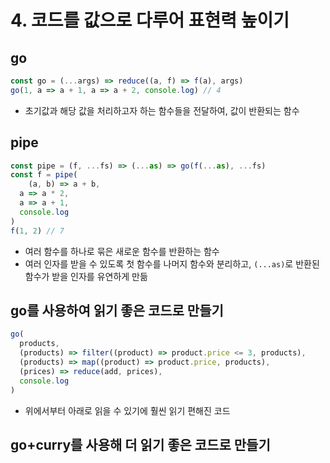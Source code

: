# 4. 코드를 값으로 다루어 표현력 높이기

## go

```js
const go = (...args) => reduce((a, f) => f(a), args)
go(1, a => a + 1, a => a + 2, console.log) // 4
```

- 초기값과 해당 값을 처리하고자 하는 함수들을 전달하여, 값이 반환되는 함수

## pipe

```js
const pipe = (f, ...fs) => (...as) => go(f(...as), ...fs)
const f = pipe(
	(a, b) => a + b,
  a => a * 2,
  a => a + 1,
  console.log
)
f(1, 2) // 7
```

- 여러 함수를 하나로 묶은 새로운 함수를 반환하는 함수
- 여러 인자를 받을 수 있도록 첫 함수를 나머지 함수와 분리하고, `(...as)`로 반환된 함수가 받을 인자를 유연하게 만듦

## go를 사용하여 읽기 좋은 코드로 만들기

```js
go(
  products,
  (products) => filter((product) => product.price <= 3, products),
  (products) => map((product) => product.price, products),
  (prices) => reduce(add, prices),
  console.log
)
```

- 위에서부터 아래로 읽을 수 있기에 훨씬 읽기 편해진 코드

## go+curry를 사용해 더 읽기 좋은 코드로 만들기 

